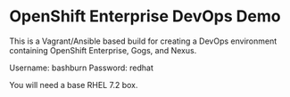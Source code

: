 # OpenShift Enterprise DevOps Demo

This is a Vagrant/Ansible based build for creating a DevOps environment containing OpenShift Enterprise, Gogs, and
Nexus.

Username: bashburn
Password: redhat

You will need a base RHEL 7.2 box.
